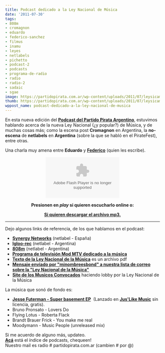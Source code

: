 ```yaml
---
title: Podcast dedicado a la Ley Nacional de Música
date: '2011-07-30'
tags:
- 808m
- cromagnon
- eduardo
- federico-sanchez
- filmus
- inamu
- leyes
- netlabels
- pichetto
- podcast-2
- podcasts
- programa-de-radio
- radio
- radio-2
- sadaic
- sgae
image: https://partidopirata.com.ar/wp-content/uploads/2011/07/leysicamu.png
thumb: https://partidopirata.com.ar/wp-content/uploads/2011/07/leysicamu-150x150.png
wppost_name: podcast-dedicado-a-la-ley-nacional-de-musica
---
```


En esta nueva edición del <strong><a title="Índice de Podcasts del Partido Pirata Argentino" href="https://partidopirata.com.ar/857/indice-con-los-podcast-del-partido-pirata-argentino" target="_blank">Podcast del Partido Pirata Argentino</a></strong>, estuvimos hablando acerca de la nueva Ley Nacional (¿y popular?) de Música, y de muchas cosas más; como la escena post <strong>Cromagnon</strong> en Argentina, la <strong>no-escena</strong> de <strong>netlabels</strong> en <strong>Argentina</strong> (sobre la que se habló en el PirateFest), entre otras.

Una charla muy amena entre <strong>Eduardo</strong> y <strong><a title="Federico Sánchez @ flavors.me" href="http://flavors.me/fsanchezm" target="_blank">Federico</a></strong> (quien les escribe).

<center>
<object id="player751221" width="240" height="133" classid="clsid:d27cdb6e-ae6d-11cf-96b8-444553540000" codebase="http://download.macromedia.com/pub/shockwave/cabs/flash/swflash.cab#version=6,0,40,0"><param name="AllowScriptAccess" value="always" /><param name="allowFullScreen" value="true" /><param name="wmode" value="transparent" /><param name="src" value="http://www.ivoox.com/playerivoox_ee_751221_1.html" /><param name="allowfullscreen" value="true" /><param name="allowscriptaccess" value="always" /><embed id="player751221" width="240" height="133" type="application/x-shockwave-flash" src="http://www.ivoox.com/playerivoox_ee_751221_1.html" AllowScriptAccess="always" allowFullScreen="true" wmode="transparent" allowfullscreen="true" allowscriptaccess="always" /></object></center>
<p style="text-align: center;"><strong>Presionen en <em>play</em> si quieren escucharlo online o:</strong></p>
<p style="text-align: center;"><strong><a href="http://www.ivoox.com/podcast-del-partido-pirata-argentino-ley-nacional-la_md_751221_1.mp3" target="_blank">Si quieren descargar el archivo mp3.</a></strong></p>


<hr />

Dejo algunos links de referencia, de los que hablamos en el podcast:
<ul>
	<li><strong><a title="SynergyNetworks - netlabel" href="http://www.sinergy-networks.com/index.php?option=com_content&amp;task=view&amp;id=283&amp;Itemid=236" target="_blank">Synergy Networks</a></strong> (netlabel - España)</li>
	<li><strong><a title="Igloo rec." href="http://igloo-rec.com.ar" target="_blank">Igloo-rec</a></strong> (netlabel - Argentina)</li>
	<li><strong><a title="808m - netlabel" href="http://www.808m.cc/site" target="_blank">808m</a></strong> (netlabel - Argentina)</li>
	<li><strong><a href="https://partidopirata.com.ar/1167/mod-mtv-septimo-programa-musica" target="_blank">Programa de televisión Mod MTV dedicado a la música</a></strong></li>
	<li><strong><a href="http://www.musicosconvocados.com/ley%20de%20la%20musica.pdf" target="_blank">Texto de la Ley Nacional de la Música</a></strong> es un archivo pdf</li>
	<li><strong><a href="http://lists.partidopirata.com.ar/pipermail/general-partidopirata.com.ar/2011-July/009204.html" target="_blank">Mensaje enviado por "</a></strong><strong><a href="http://lists.partidopirata.com.ar/pipermail/general-partidopirata.com.ar/2011-July/009204.html" target="_blank">minombreesbond" a nuestra lista de correo sobre la "Ley Nacional de la Música"</a></strong></li>
	<li><strong><a href="http://www.musicosconvocados.com/marco.html" target="_blank">Site de los Musicos Convocados</a></strong> haciendo lobby por la Ley Nacional de la Música</li>
</ul>
<div>La música que sonó de fondo es:</div>
<div>
<ul>
	<li><strong><a title="Jesse Futerman - Super Basement EP" href="http://www.juslikemusicrecords.com/jesse-futerman-super-basement-ep/" target="_blank">Jesse Futerman - Super basement EP</a></strong>  (Lanzado en <strong><a title="Jus'Like Music Records" href="http://www.juslikemusicrecords.com/" target="_blank">Jus'Like Music</a></strong> sin licencia, gratis).</li>
	<li>Bruno Pronsato - Lovers Do</li>
	<li>Flying Lotus - Roberta Flack</li>
	<li>Brandt Brauer Frick - You make me real</li>
	<li>Moodymann - Music People (unreleased mix)</li>
</ul>
</div>
<div>Si me acuerdo de alguno más, updateo.</div>
<div><strong><a title="Índice de podcasts del Partido Pirata Argentino" href="https://partidopirata.com.ar/857/indice-con-los-podcast-del-partido-pirata-argentino" target="_blank">Acá</a></strong> está el índice de podcasts, chequeen!</div>
<div>Nuestro mail es radio # partidopirata.com.ar (cambien # por @)</div>
